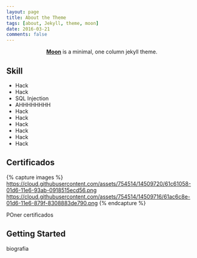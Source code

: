 ```yaml
---
layout: page
title: About the Theme
tags: [about, Jekyll, theme, moon]
date: 2016-03-21
comments: false
---
```

    
<center><a href="http://cris1198.github.io"><b>Moon</b></a> is a minimal, one column jekyll theme.</center>

## Skill
* Hack
* Hack
* SQL Injection
* AHHHHHHHH
* Hack
* Hack
* Hack
* Hack
* Hack
* Hack

## Certificados

{% capture images %}
    https://cloud.githubusercontent.com/assets/754514/14509720/61c61058-01d6-11e6-93ab-0918515ecd56.png
    https://cloud.githubusercontent.com/assets/754514/14509716/61ac6c8e-01d6-11e6-879f-8308883de790.png
{% endcapture %}

POner certificados

## Getting Started

biografia
